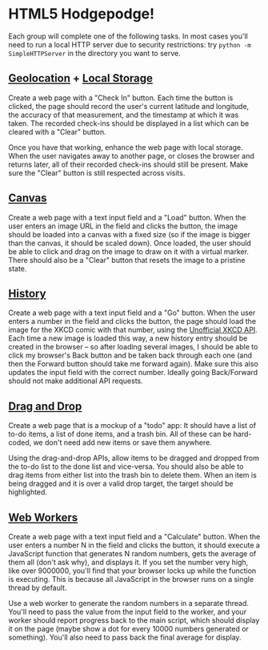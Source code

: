 # HTML5 Hodgepodge!

Each group will complete one of the following tasks. In most cases you'll need to run a local HTTP server due to security restrictions: try `python -m SimpleHTTPServer` in the directory you want to serve.

## [Geolocation](https://developer.mozilla.org/en-US/docs/WebAPI/Using_geolocation) + [Local Storage](https://developer.mozilla.org/en-US/docs/Web/Guide/API/DOM/Storage)

Create a web page with a "Check In" button. Each time the button is clicked, the page should record the user's current latitude and longitude, the accuracy of that measurement, and the timestamp at which it was taken. The recorded check-ins should be displayed in a list which can be cleared with a "Clear" button.

Once you have that working, enhance the web page with local storage. When the user navigates away to another page, or closes the browser and returns later, all of their recorded check-ins should still be present. Make sure the "Clear" button is still respected across visits.

## [Canvas](https://developer.mozilla.org/en-US/docs/Web/Guide/HTML/Canvas_tutorial)

Create a web page with a text input field and a "Load" button. When the user enters an image URL in the field and clicks the button, the image should be loaded into a canvas with a fixed size (so if the image is bigger than the canvas, it should be scaled down). Once loaded, the user should be able to click and drag on the image to draw on it with a virtual marker. There should also be a "Clear" button that resets the image to a pristine state.

## [History](https://developer.mozilla.org/en-US/docs/Web/Guide/API/DOM/Manipulating_the_browser_history)

Create a web page with a text input field and a "Go" button. When the user enters a number in the field and clicks the button, the page should load the image for the XKCD comic with that number, using the [Unofficial XKCD API](https://github.com/tibbon/xkcd_api_unofficial). Each time a new image is loaded this way, a new history entry should be created in the browser &ndash; so after loading several images, I should be able to click my browser's Back button and be taken back through each one (and then the Forward button should take me forward again). Make sure this also updates the input field with the correct number. Ideally going Back/Forward should not make additional API requests.

## [Drag and Drop](https://developer.mozilla.org/en-US/docs/DragDrop/Drag_and_Drop)

Create a web page that is a mockup of a "todo" app: It should have a list of to-do items, a list of done items, and a trash bin. All of these can be hard-coded, we don't need add new items or save them anywhere.

Using the drag-and-drop APIs, allow items to be dragged and dropped from the to-do list to the done list and vice-versa. You should also be able to drag items from either list into the trash bin to delete them. When an item is being dragged and it is over a valid drop target, the target should be highlighted.

## [Web Workers](https://developer.mozilla.org/en-US/docs/Web/Guide/Performance/Using_web_workers)

Create a web page with a text input field and a "Calculate" button. When the user enters a number N in the field and clicks the button, it should execute a JavaScript function that generates N random numbers, gets the average of them all (don't ask why), and displays it. If you set the number very high, like over 9000000, you'll find that your browser locks up while the function is executing. This is because all JavaScript in the browser runs on a single thread by default.

Use a web worker to generate the random numbers in a separate thread. You'll need to pass the value from the input field to the worker, and your worker should report progress back to the main script, which should display it on the page (maybe show a dot for every 10000 numbers generated or something). You'll also need to pass back the final average for display.
